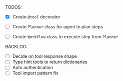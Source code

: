 TODOS:  
- [X] Create `@tool` decorator  
- [ ] Create `Planner` class for agent to plan steps  
- [ ] Create `Workflow` class to execute step from `Planner`  


BACKLOG:  
- [ ] Decide on tool response shape
- [ ] Type hint tools to return dictionaries
- [ ] Auto authentication
- [ ] Tool import pattern fix
